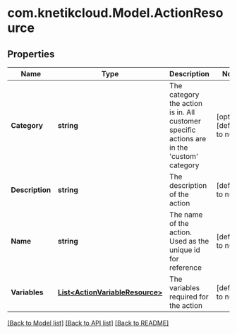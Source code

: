 # com.knetikcloud.Model.ActionResource
## Properties

Name | Type | Description | Notes
------------ | ------------- | ------------- | -------------
**Category** | **string** | The category the action is in. All customer specific actions are in the &#39;custom&#39; category | [optional] [default to null]
**Description** | **string** | The description of the action | [default to null]
**Name** | **string** | The name of the action. Used as the unique id for reference | [default to null]
**Variables** | [**List&lt;ActionVariableResource&gt;**](ActionVariableResource.md) | The variables required for the action | [default to null]

[[Back to Model list]](../README.md#documentation-for-models) [[Back to API list]](../README.md#documentation-for-api-endpoints) [[Back to README]](../README.md)

